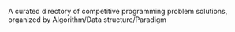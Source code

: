 A curated directory of competitive programming problem solutions, organized by Algorithm/Data structure/Paradigm
